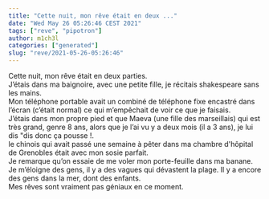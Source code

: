 ```yaml
---
title: "Cette nuit, mon rêve était en deux ..."
date: "Wed May 26 05:26:46 CEST 2021"
tags: ["reve", "pipotron"]
author: m1ch3l
categories: ["generated"]
slug: "reve/2021-05-26-05:26:46"
---
```


Cette nuit, mon rêve était en deux parties.<br>
J’étais dans ma baignoire, avec une petite fille, je récitais shakespeare sans les mains.<br>
Mon téléphone portable avait un combiné de téléphone fixe encastré dans l’écran (c’était normal) ce qui m’empêchait de voir ce que je faisais.<br>
J’étais dans mon propre pied et que Maeva (une fille des marseillais) qui est très grand, genre 8 ans, alors que je l’ai vu y a deux mois (il a 3 ans), je lui dis "dis donc ça pousse !.<br>
le chinois qui avait passé une semaine à pêter dans ma chambre d'hôpital de Grenobles était avec mon sosie parfait.<br>
Je remarque qu’on essaie de me voler mon porte-feuille dans ma banane. Je m’éloigne des gens, il y a des vagues qui dévastent la plage. Il y a encore des gens dans la mer, dont des enfants.<br>
Mes rêves sont vraiment pas géniaux en ce moment.<br>
